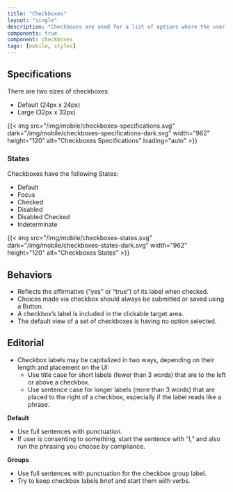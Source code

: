 ```yaml
---
title: "Checkboxes"
layout: "single"
description: "Checkboxes are used for a list of options where the user may select multiple options, including all or none."
components: true
component: checkboxes
tags: [mobile, styles]
---
```


## Specifications

There are two sizes of checkboxes:

- Default (24px x 24px)
- Large (32px x 32px)

{{< img src="/img/mobile/checkboxes-specifications.svg" dark="/img/mobile/checkboxes-specifications-dark.svg" width="962" height="120" alt="Checkboxes Specifications" loading="auto" >}}

### States

Checkboxes have the following States:

- Default
- Focus
- Checked
- Disabled
- Disabled Checked
- Indeterminate

{{< img src="/img/mobile/checkboxes-states.svg" dark="/img/mobile/checkboxes-states-dark.svg" width="962" height="120" alt="Checkboxes States" >}}

## Behaviors

- Reflects the affirmative (“yes” or “true”) of its label when checked.
- Choices made via checkbox should always be submitted or saved using a Button.
- A checkbox’s label is included in the clickable target area.
- The default view of a set of checkboxes is having no option selected.

## Editorial

- Checkbox labels may be capitalized in two ways, depending on their length and placement on the UI:
  - Use title case for short labels (fewer than 3 words) that are to the left or above a checkbox.
  - Use sentence case for longer labels (more than 3 words) that are placed to the right of a checkbox, especially if the label reads like a phrase.

**Default**

- Use full sentences with punctuation.
- If user is consenting to something, start the sentence with “I,” and also run the phrasing you choose by compliance.

**Groups**

- Use full sentences with punctuation for the checkbox group label.
- Try to keep checkbox labels brief and start them with verbs.
